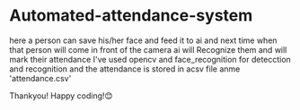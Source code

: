 # Automated-attendance-system
here a person can save his/her face and feed it to ai and next time when that person will come in front of the camera ai will Recognize them and will mark their attendance 
I've used opencv and face_recognition for detecction and recognition and the attendance is stored in acsv file anme 'attendance.csv'

Thankyou!
Happy coding!😊
